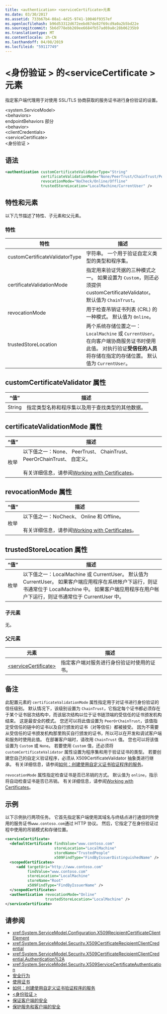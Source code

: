 ```yaml
---
title: <authentication> <serviceCertificate>元素
ms.date: 03/30/2017
ms.assetid: 733b67b4-08a1-4d25-9741-10046f9357ef
ms.openlocfilehash: b96d53312d672eebd67de82f69cd9a0a2b5bd22e
ms.sourcegitcommit: 5b6d778ebb269ee6684fb57ad69a8c28b06235b9
ms.translationtype: MT
ms.contentlocale: zh-CN
ms.lasthandoff: 04/08/2019
ms.locfileid: "59117749"
---
```

# <a name="authentication-of-servicecertificate-element"></a>\<身份验证 > 的\<serviceCertificate > 元素
指定客户端代理用于对使用 SSL/TLS 协商获取的服务证书进行身份验证的设置。  
  
 \<system.ServiceModel>  
\<behaviors>  
endpointBehaviors 部分  
\<behavior>  
\<clientCredentials>  
\<serviceCertificate>  
\<身份验证 >  
  
## <a name="syntax"></a>语法  
  
```xml  
<authentication customCertificateValidatorType="String"
                certificateValidationMode="None/PeerTrust/ChainTrust/PeerOrChainTrust/Custom"
                revocationMode="NoCheck/Online/Offline"
                trustedStoreLocation="LocalMachine/CurrentUser" />
```  
  
## <a name="attributes-and-elements"></a>特性和元素  
 以下几节描述了特性、子元素和父元素。  
  
### <a name="attributes"></a>特性  
  
|特性|描述|  
|---------------|-----------------|  
|customCertificateValidatorType|字符串。 一个用于验证自定义类型的类型和程序集。|  
|certificateValidationMode|指定用来验证凭据的三种模式之一。 如果设置为 `Custom`，则还必须提供 customCertificateValidator。 默认值为 `ChainTrust`。|  
|revocationMode|用于检查吊销证书列表 (CRL) 的一种模式。 默认值为 `Online`。|  
|trustedStoreLocation|两个系统存储位置之一：`LocalMachine` 或 `CurrentUser`。 在向客户端协商服务证书时使用此值。 对执行验证**受信任的人员**将存储在指定的存储位置。 默认值为 `CurrentUser`。|  
  
## <a name="customcertificatevalidator-attribute"></a>customCertificateValidator 属性  
  
|“值”|描述|  
|-----------|-----------------|  
|String|指定类型名称和程序集以及用于查找类型的其他数据。|  
  
## <a name="certificatevalidationmode-attribute"></a>certificateValidationMode 属性  
  
|“值”|描述|  
|-----------|-----------------|  
|枚举|以下值之一：None、 PeerTrust、 ChainTrust、 PeerOrChainTrust、 自定义。<br /><br /> 有关详细信息，请参阅[Working with Certificates](../../../../../docs/framework/wcf/feature-details/working-with-certificates.md)。|  
  
## <a name="revocationmode-attribute"></a>revocationMode 属性  
  
|“值”|描述|  
|-----------|-----------------|  
|枚举|以下值之一：NoCheck、 Online 和 Offline。<br /><br /> 有关详细信息，请参阅[Working with Certificates](../../../../../docs/framework/wcf/feature-details/working-with-certificates.md)。|  
  
## <a name="trustedstorelocation-attribute"></a>trustedStoreLocation 属性  
  
|“值”|描述|  
|-----------|-----------------|  
|枚举|以下值之一：LocalMachine 或 CurrentUser。 默认值为 CurrentUser。 如果客户端应用程序在系统帐户下运行，则证书通常位于 LocalMachine 中。 如果客户端应用程序在用户帐户下运行，则证书通常位于 CurrentUser 中。|  
  
### <a name="child-elements"></a>子元素  
 无。  
  
### <a name="parent-elements"></a>父元素  
  
|元素|描述|  
|-------------|-----------------|  
|[\<serviceCertificate>](../../../../../docs/framework/configure-apps/file-schema/wcf/servicecertificate-of-clientcredentials-element.md)|指定客户端对服务进行身份验证时使用的证书。|  
  
## <a name="remarks"></a>备注  
 此配置元素的 `certificateValidationMode` 属性指定用于对证书进行身份验证的信任级别。 默认情况下，该级别设置为 `ChainTrust`，它指定每个证书都必须存在于某个证书层次结构中，而该层次结构以位于证书链顶端的受信任的证书颁发机构结束。 这是最安全的模式。 您还可以将此值设置为 `PeerOrChainTrust`，该值指定受信任的链中的证书以及自行颁发的证书（对等信任）都被接受。 因为不需要从受信任的证书颁发机构那里购买自行颁发的证书，所以可以在开发和调试客户端和服务时使用此值。 在部署客户端时，请改用 `ChainTrust` 值。 您也可以将该值设置为 `Custom` 或 `None`。 若要使用 `Custom` 值，还必须将 `customCertificateValidator` 属性设置为程序集和用于验证证书的类型。 若要创建您自己的自定义验证程序，必须从 X509CertificateValidator 抽象类进行继承。 有关详细信息，请参阅[如何：创建使用自定义证书验证程序的服务](../../../../../docs/framework/wcf/extending/how-to-create-a-service-that-employs-a-custom-certificate-validator.md)。  
  
 `revocationMode` 属性指定检查证书是否已吊销的方式。 默认值为 `online`，指示将自动检查证书是否已吊销。 有关详细信息，请参阅[Working with Certificates](../../../../../docs/framework/wcf/feature-details/working-with-certificates.md)。  
  
## <a name="example"></a>示例  
 以下示例执行两项任务。 它首先指定客户端使用其域名与终结点进行通信时所使用的服务证书`www.contoso.com`通过 HTTP 协议。 然后，它指定了在身份验证过程中使用的吊销模式和存储位置。  
  
```xml  
<serviceCertificate>
  <defaultCertificate findValue="www.contoso.com"
                      storeLocation="LocalMachine"
                      storeName="TrustedPeople"
                      x509FindType="FindByIssuerDistinguishedName" />
  <scopedCertificates>
     <add targetUri="http://www.contoso.com"
          findValue="www.contoso.com"
          storeLocation="LocalMachine"
          storeName="Root"
          x509FindType="FindByIssuerName" />
  </scopedCertificates>
  <authentication revocationMode="Online"
                  trustedStoreLocation="LocalMachine" />
</serviceCertificate>
```  
  
## <a name="see-also"></a>请参阅

- <xref:System.ServiceModel.Configuration.X509RecipientCertificateClientElement>
- <xref:System.ServiceModel.Security.X509CertificateRecipientClientCredential>
- <xref:System.ServiceModel.Security.X509CertificateRecipientClientCredential.Authentication%2A>
- <xref:System.ServiceModel.Security.X509ServiceCertificateAuthentication>
- [安全行为](../../../../../docs/framework/wcf/feature-details/security-behaviors-in-wcf.md)
- [使用证书](../../../../../docs/framework/wcf/feature-details/working-with-certificates.md)
- [如何：创建使用自定义证书验证程序的服务](../../../../../docs/framework/wcf/extending/how-to-create-a-service-that-employs-a-custom-certificate-validator.md)
- [\<身份验证 >](../../../../../docs/framework/configure-apps/file-schema/wcf/authentication-of-clientcertificate-element.md)
- [保证客户端的安全](../../../../../docs/framework/wcf/securing-clients.md)
- [保护服务和客户端的安全](../../../../../docs/framework/wcf/feature-details/securing-services-and-clients.md)
